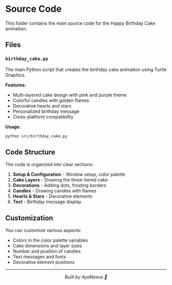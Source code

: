 # Source Code

This folder contains the main source code for the Happy Birthday Cake animation.

## Files

### `birthday_cake.py`
The main Python script that creates the birthday cake animation using Turtle Graphics.

**Features:**
- Multi-layered cake design with pink and purple theme
- Colorful candles with golden flames
- Decorative hearts and stars
- Personalized birthday message
- Cross-platform compatibility

**Usage:**
```bash
python src/birthday_cake.py
```

## Code Structure

The code is organized into clear sections:

1. **Setup & Configuration** - Window setup, color palette
2. **Cake Layers** - Drawing the three-tiered cake
3. **Decorations** - Adding dots, frosting borders
4. **Candles** - Drawing candles with flames
5. **Hearts & Stars** - Decorative elements
6. **Text** - Birthday message display

## Customization

You can customize various aspects:
- Colors in the color palette variables
- Cake dimensions and layer sizes
- Number and position of candles
- Text messages and fonts
- Decorative element positions

---
<div align="center">
  <em>Built by AyaNexus 🦢</em>
</div>

